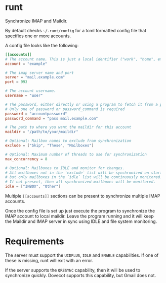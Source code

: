 # runt

Synchronize IMAP and Maildir.

By default checks `~/.runt/config` for a toml formatted config file that specifies
one or more accounts.

A config file looks like the following:

```toml
[[accounts]]
# The account name. This is just a local identifier ("work", "home", etc.)
account = "example"

# The imap server name and port
server = "mail.example.com"
port = 993

# The account username.
username = "user"

# The password, either directly or using a program to fetch it from a password manager
# Only one of password or password_command is required
password = "accountpassword"
password_command = "pass mail.example.com"

# The path to where you want the maildir for this account
maildir = "/path/to/your/maildir"

# Optional: Mailbox names to exclude from synchronization
exclude = ["Skip", "These", "Mailboxes"]

# Optional: Maximum number of threads to use for synchronization
max_concurrency = 8

# Optional: Mailboxes to IDLE and monitor for changes.
# All mailboxes not in the `exclude` list will be synchronized on startup
# but only mailboxes in the `idle` list will be continuously monitored.
# If not present, then all synchronized mailboxes will be monitored.
idle = ["INBOX", "Other"]
```

Multiple `[[accounts]]` sections can be present to synchronize multiple IMAP
accounts.

Once the config file is set up just execute the program to synchronize the IMAP
account to local maildir. Leave the program running and it will keep the Maildir
and IMAP server in sync using IDLE and file system monitoring.

# Requirements

The server must support the `UIDPLUS`, `IDLE` and `ENABLE` capabilities.
If one of these is missing, runt will exit with an error.

If the server supports the `QRESYNC` capability, then it will be used to synchronize
quickly. Dovecot supports this capability, but Gmail does not.
